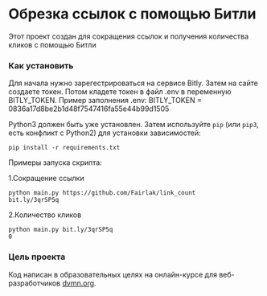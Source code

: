 # Обрезка ссылок с помощью Битли

Этот проект создан для сокращения ссылок и получения количества кликов с помощью Битли

### Как установить

Для начала нужно зарегестрироваться на сервисе Bitly. Затем на сайте создаете токен. Потом кладете токен в файл .env в переменную BITLY_TOKEN. Пример заполнения .env: BITLY_TOKEN = 0836a17d8be2b1d48f7547416fa55e44b99d1505


Python3 должен быть уже установлен. 
Затем используйте `pip` (или `pip3`, есть конфликт с Python2) для установки зависимостей:
```
pip install -r requirements.txt
```

Примеры запуска скрипта:

1.Сокращение ссылки
```
python main.py https://github.com/Fairlak/link_count
bit.ly/3qrSP5q
```

2.Количество кликов
```
python main.py bit.ly/3qrSP5q
0
```

### Цель проекта

Код написан в образовательных целях на онлайн-курсе для веб-разработчиков [dvmn.org](https://dvmn.org/).